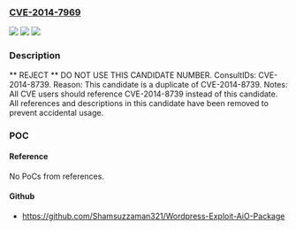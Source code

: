 ### [CVE-2014-7969](https://cve.mitre.org/cgi-bin/cvename.cgi?name=CVE-2014-7969)
![](https://img.shields.io/static/v1?label=Product&message=n%2Fa&color=blue)
![](https://img.shields.io/static/v1?label=Version&message=n%2Fa&color=blue)
![](https://img.shields.io/static/v1?label=Vulnerability&message=n%2Fa&color=blue)

### Description

** REJECT ** DO NOT USE THIS CANDIDATE NUMBER. ConsultIDs: CVE-2014-8739. Reason: This candidate is a duplicate of CVE-2014-8739. Notes: All CVE users should reference CVE-2014-8739 instead of this candidate. All references and descriptions in this candidate have been removed to prevent accidental usage.

### POC

#### Reference
No PoCs from references.

#### Github
- https://github.com/Shamsuzzaman321/Wordpress-Exploit-AiO-Package

